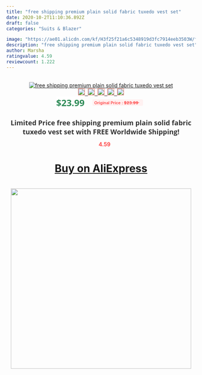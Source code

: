```yaml
---
title: "free shipping premium plain solid fabric tuxedo vest set"
date: 2020-10-2T11:10:36.892Z
draft: false
categories: "Suits & Blazer"

image: "https://ae01.alicdn.com/kf/H3f25f21a6c5348919d3fc7914eeb3503W/free-shipping-premium-plain-solid-fabric-tuxedo-vest-set.jpg"
description: "free shipping premium plain solid fabric tuxedo vest set"
author: Marsha
ratingvalue: 4.59
reviewcount: 1.222
---
```

<br>
<div style="text-align: center;">
<a href="https://s.click.aliexpress.com/e/_9i4yn3" target="_blank" rel="nofollow noopener noreferrer"><img alt="free shipping premium plain solid fabric tuxedo vest set" class="magnifier-image" src="https://ae01.alicdn.com/kf/H3f25f21a6c5348919d3fc7914eeb3503W/free-shipping-premium-plain-solid-fabric-tuxedo-vest-set.jpg_640x640.jpg">
<br>
<img style="border:1px solid salmon" src="https://ae01.alicdn.com/kf/H3f25f21a6c5348919d3fc7914eeb3503W/free-shipping-premium-plain-solid-fabric-tuxedo-vest-set.jpg_120x120.jpg">&nbsp;&nbsp;<img style="border:1px solid salmon" src="_120x120.jpg">&nbsp;&nbsp;<img style="border:1px solid salmon" src="_120x120.jpg">&nbsp;&nbsp;<img style="border:1px solid salmon" src="_120x120.jpg">&nbsp;&nbsp;<img style="border:1px solid salmon" src="_120x120.jpg"></a></div><br0>
<div style="text-align: center;"><span style="background-color: white; border: 0px; box-sizing: border-box; color: seagreen; display: inline-block; font-family: &quot;open sans&quot; , &quot;arial&quot; , &quot;helvetica&quot; , sans-serif , &quot;heiti&quot;; font-size: 24px; font-stretch: inherit; font-weight: 700; line-height: inherit; margin: 0px 10px 0px 0px; padding: 0px; vertical-align: middle;">$23.99 </span>
<span style="background: rgb(255 , 241 , 241); border-radius: 3px; border: 0px; box-sizing: border-box; color: #ff4747; display: inline-block; font-family: inherit; font-size: 12px; font-stretch: inherit; font-style: inherit; font-variant: inherit; font-weight: 600; line-height: inherit; margin: 0px; padding: 2px 5px; transform: scale(0.9); vertical-align: middle;">Original Price : <b style="text-decoration: line-through;">$23.99 </b> &nbsp;&nbsp;</span></div>
<h1 style="color: #333333; display: inline-block; font-family: &quot;open sans&quot; , &quot;arial&quot; , &quot;helvetica&quot; , sans-serif , &quot;heiti&quot;; font-size: 18px; font-stretch: inherit; font-weight: 700; text-align: center;">Limited Price free shipping premium plain solid fabric tuxedo vest set with FREE Worldwide Shipping!</h1>
<div style="color: #ff4747; text-align: center;">
<img src="https://4.bp.blogspot.com/-M0ZcTcb-5uY/XleCXlxnR4I/AAAAAAAAAEc/OrjgMkXV1oMQFaCRZj5HQwOCBcu3w1FegCPcBGAYYCw/s1600/star.png" style="height: 15px;">&nbsp;<b>4.59</b></div>
<div class="button_cont" align="center"><a class="buynow_a" href="https://s.click.aliexpress.com/e/_9i4yn3" target="_blank" rel="nofollow noopener noreferrer"><H1>Buy on AliExpress</H1></a></div><br>
<div class="separator" style="clear: both; text-align: center;">
<img src="https://lh3.googleusercontent.com/-pTy5HemUv9M/XlePHvY0dAI/AAAAAAAAAE4/0nX5iRUoIWY8eMW9Dpxeirr157OZliDIgCLcBGAsYHQ/s1600/badge.gif" width="480">
</div>
